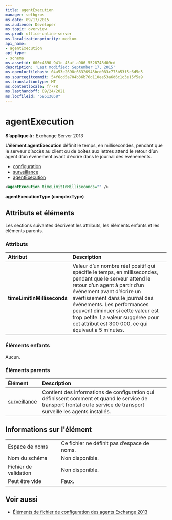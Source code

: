 ```yaml
---
title: agentExecution
manager: sethgros
ms.date: 09/17/2015
ms.audience: Developer
ms.topic: overview
ms.prod: office-online-server
ms.localizationpriority: medium
api_name:
- agentExecution
api_type:
- schema
ms.assetid: 600c4690-941c-45af-a906-5528748d09cd
description: 'Last modified: September 17, 2015'
ms.openlocfilehash: 04a53e2698c66326943bcd083c775b53f5c6d5d5
ms.sourcegitcommit: 54f6cd5a704b36b76d110ee53a6d6c1c3e15f5a9
ms.translationtype: MT
ms.contentlocale: fr-FR
ms.lasthandoff: 09/24/2021
ms.locfileid: "59513058"
---
```

# <a name="agentexecution"></a>agentExecution
  
**S’applique à :** Exchange Server 2013 
  
**L’élément agentExecution** définit le temps, en millisecondes, pendant que le serveur d’accès au client ou de boîtes aux lettres attend le retour d’un agent d’un événement avant d’écrire dans le journal des événements. 
  
- [configuration](configuration.md)  
- [surveillance](monitoring.md)
- [agentExecution](agentexecution.md)
  
```XML
<agentExecution timeLimitInMilliseconds="" />
```

**agentExecutionType (complexType)**

## <a name="attributes-and-elements"></a>Attributs et éléments

Les sections suivantes décrivent les attributs, les éléments enfants et les éléments parents.
  
### <a name="attributes"></a>Attributs

|**Attribut**|**Description**|
|:-----|:-----|
|**timeLimitInMilliseconds** <br/> |Valeur d’un nombre réel positif qui spécifie le temps, en millisecondes, pendant que le serveur attend le retour d’un agent à partir d’un événement avant d’écrire un avertissement dans le journal des événements. Les performances peuvent diminuer si cette valeur est trop petite. La valeur suggérée pour cet attribut est 300 000, ce qui équivaut à 5 minutes.  <br/> |
   
### <a name="child-elements"></a>Éléments enfants

Aucun.
  
### <a name="parent-elements"></a>Éléments parents

|**Élément**|**Description**|
|:-----|:-----|
|[surveillance](monitoring.md) <br/> |Contient des informations de configuration qui définissent comment et quand le service de transport frontal ou le service de transport surveille les agents installés.  <br/> |
   
## <a name="element-information"></a>Informations sur l'élément

|||
|:-----|:-----|
|Espace de noms  <br/> |Ce fichier ne définit pas d’espace de noms.  <br/> |
|Nom du schéma  <br/> |Non disponible.  <br/> |
|Fichier de validation  <br/> |Non disponible.  <br/> |
|Peut être vide  <br/> |Faux.  <br/> |
   
## <a name="see-also"></a>Voir aussi

- [Éléments de fichier de configuration des agents Exchange 2013](agents-configuration-file-elements-for-exchange-2013.md)

